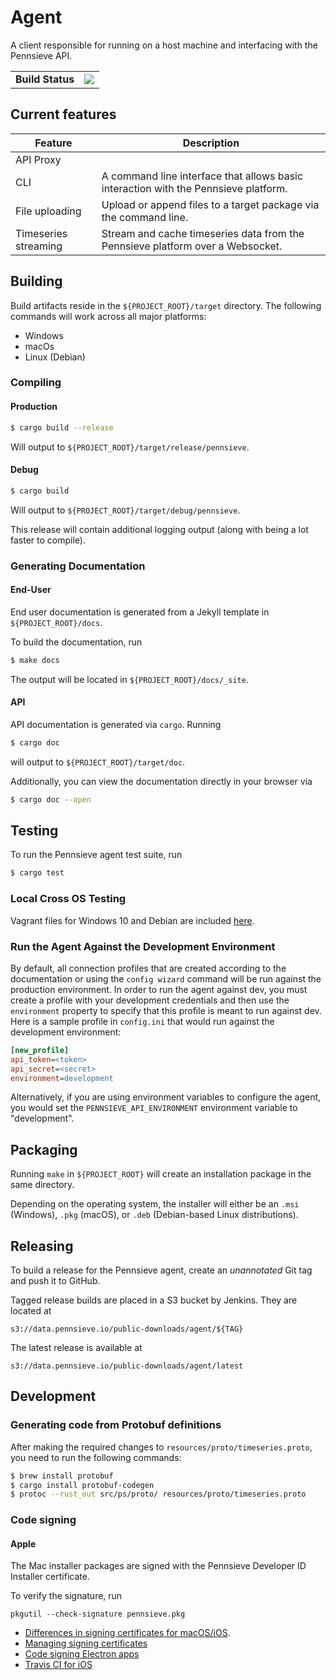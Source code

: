 # Agent

A client responsible for running on a host machine and interfacing with the Pennsieve API.

<table>
    <tr>
        <td><strong>Build Status</strong></td>
        <td><img src="https://github.com/Pennsieve/agent/workflows/Testing/badge.svg"></img></td>
    </tr>
</table>

## Current features

| Feature              | Description                                                                         |
| -------------------- | ----------------------------------------------------------------------------------- |
| API Proxy            |                                                                                     |
| CLI                  | A command line interface that allows basic interaction with the Pennsieve platform. |
| File uploading       | Upload or append files to a target package via the command line.                    |
| Timeseries streaming | Stream and cache timeseries data from the Pennsieve platform over a Websocket.      |

## Building

Build artifacts reside in the `${PROJECT_ROOT}/target` directory. The following
commands will work across all major platforms:

- Windows
- macOs
- Linux (Debian)

### Compiling

#### Production

```bash
$ cargo build --release
```

Will output to `${PROJECT_ROOT}/target/release/pennsieve`.

#### Debug

```bash
$ cargo build
```

Will output to `${PROJECT_ROOT}/target/debug/pennsieve`.

This release will contain additional logging output (along with being a lot
faster to compile).

### Generating Documentation

#### End-User

End user documentation is generated from a Jekyll template in `${PROJECT_ROOT}/docs`.

To build the documentation, run

```bash
$ make docs
```

The output will be located in `${PROJECT_ROOT}/docs/_site`.

#### API

API documentation is generated via `cargo`. Running

```bash
$ cargo doc
```

will output to `${PROJECT_ROOT}/target/doc`.

Additionally, you can view the documentation directly in your browser via

```bash
$ cargo doc --open
```

## Testing

To run the Pennsieve agent test suite, run

```bash
$ cargo test
```

### Local Cross OS Testing

Vagrant files for Windows 10 and Debian are included [here](https://github.com/Pennsieve/agent-tools/tree/master/vagrant).

### Run the Agent Against the Development Environment

By default, all connection profiles that are created according to the documentation or using the `config wizard` command will be run against the production environment. In order to run the agent against dev, you must create a profile with your development credentials and then use the `environment` property to specify that this profile is meant to run against dev. Here is a sample profile in `config.ini` that would run against the development environment:

```ini
[new_profile]
api_token=<token>
api_secret=<secret>
environment=development
```

Alternatively, if you are using environment variables to configure the agent, you would set the `PENNSIEVE_API_ENVIRONMENT` environment variable to "development".

## Packaging

Running `make` in `${PROJECT_ROOT}` will create an installation package in the
same directory.

Depending on the operating system, the installer will either be an
`.msi` (Windows), `.pkg` (macOS), or `.deb` (Debian-based Linux distributions).


## Releasing

To build a release for the Pennsieve agent, create an _unannotated_ Git tag and
push it to GitHub.

Tagged release builds are placed in a S3 bucket by Jenkins. They are located
at

```
s3://data.pennsieve.io/public-downloads/agent/${TAG}
```

The latest release is available at

```
s3://data.pennsieve.io/public-downloads/agent/latest
```

## Development

### Generating code from Protobuf definitions

After making the required changes to `resources/proto/timeseries.proto`, you need to run the following commands:

```bash
$ brew install protobuf
$ cargo install protobuf-codegen
$ protoc --rust_out src/ps/proto/ resources/proto/timeseries.proto
```

### Code signing

#### Apple

The Mac installer packages are signed with the Pennsieve Developer ID Installer
certificate.

To verify the signature, run

```
pkgutil --check-signature pennsieve.pkg
```

- [Differences in signing certificates for macOS/iOS](http://jay0lu.github.io/2017/10/17/Apple-Mac-Certificate.html).
- [Managing signing certificates](https://help.apple.com/xcode/mac/current/#/dev154b28f09)
- [Code signing Electron apps](https://www.jviotti.com/2016/03/16/how-to-code-sign-os-x-electron-apps-in-travis-ci.html)
- [Travis CI for iOS](https://www.objc.io/issues/6-build-tools/travis-ci/)
